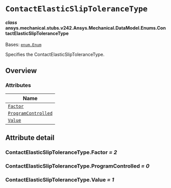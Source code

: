 # `ContactElasticSlipToleranceType`

<a id="ansys.mechanical.stubs.v242.Ansys.Mechanical.DataModel.Enums.ContactElasticSlipToleranceType"></a>

#### *class* ansys.mechanical.stubs.v242.Ansys.Mechanical.DataModel.Enums.ContactElasticSlipToleranceType

Bases: [`enum.Enum`](https://docs.python.org/3/library/enum.html#enum.Enum)

Specifies the ContactElasticSlipToleranceType.

<!-- !! processed by numpydoc !! -->

<a id="overview"></a>

## Overview

### Attributes

| Name |
| ------------------------------------------------------------------------------------------------------------------------------------------------------------------ |
| [`Factor`](#ContactElasticSlipToleranceType.Factor) |
| [`ProgramControlled`](#ContactElasticSlipToleranceType.ProgramControlled) |
| [`Value`](#ContactElasticSlipToleranceType.Value) |

<a id="attribute-detail"></a>

## Attribute detail

<a id="ContactElasticSlipToleranceType.Factor"></a>

### ContactElasticSlipToleranceType.Factor *= 2*

<a id="ContactElasticSlipToleranceType.ProgramControlled"></a>

### ContactElasticSlipToleranceType.ProgramControlled *= 0*

<a id="ContactElasticSlipToleranceType.Value"></a>

### ContactElasticSlipToleranceType.Value *= 1*



